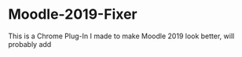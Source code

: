 # Moodle-2019-Fixer
This is a Chrome Plug-In I made to make Moodle 2019 look better, will probably add 
